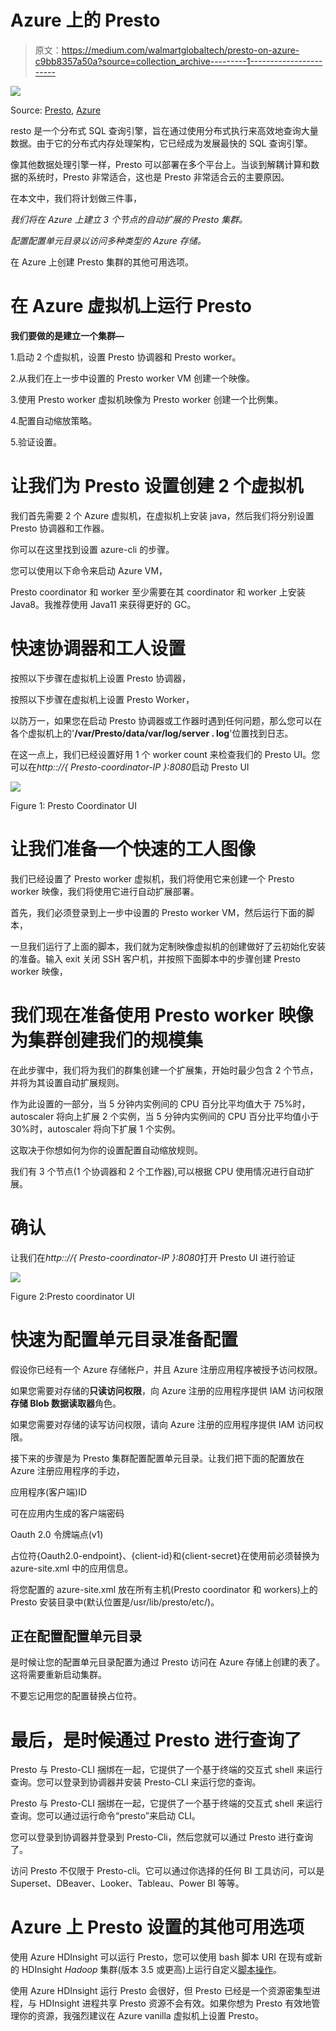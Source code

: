 # Azure 上的 Presto

> 原文：<https://medium.com/walmartglobaltech/presto-on-azure-c9bb8357a50a?source=collection_archive---------1----------------------->

![](img/6475d8a021552cf0c5a70f526ad2bedc.png)

Source: [Presto](https://github.com/prestosql/presto/blob/master/presto-docs/src/main/resources/logo/web/main/blue/Presto_Logo_DarkBlueBG.svg), [Azure](https://commons.wikimedia.org/wiki/File:Microsoft_Azure_Logo.svg)

resto 是一个分布式 SQL 查询引擎，旨在通过使用分布式执行来高效地查询大量数据。由于它的分布式内存处理架构，它已经成为发展最快的 SQL 查询引擎。

像其他数据处理引擎一样，Presto 可以部署在多个平台上。当谈到解耦计算和数据的系统时，Presto 非常适合，这也是 Presto 非常适合云的主要原因。

在本文中，我们将计划做三件事，

*我们将在 Azure 上建立 3 个节点的自动扩展的 Presto 集群。*

*配置配置单元目录以访问多种类型的 Azure 存储。*

在 Azure 上创建 Presto 集群的其他可用选项。

# 在 Azure 虚拟机上运行 Presto

**我们要做的是建立一个集群—**

1.启动 2 个虚拟机，设置 Presto 协调器和 Presto worker。

2.从我们在上一步中设置的 Presto worker VM 创建一个映像。

3.使用 Presto worker 虚拟机映像为 Presto worker 创建一个比例集。

4.配置自动缩放策略。

5.验证设置。

# 让我们为 Presto 设置创建 2 个虚拟机

我们首先需要 2 个 Azure 虚拟机，在虚拟机上安装 java，然后我们将分别设置 Presto 协调器和工作器。

你可以在这里找到设置 azure-cli 的步骤。

您可以使用以下命令来启动 Azure VM，

Presto coordinator 和 worker 至少需要在其 coordinator 和 worker 上安装 Java8。我推荐使用 Java11 来获得更好的 GC。

# 快速协调器和工人设置

按照以下步骤在虚拟机上设置 Presto 协调器，

按照以下步骤在虚拟机上设置 Presto Worker，

以防万一，如果您在启动 Presto 协调器或工作器时遇到任何问题，那么您可以在各个虚拟机上的'**/var/Presto/data/var/log/server . log**'位置找到日志。

在这一点上，我们已经设置好用 1 个 worker count 来检查我们的 Presto UI。您可以在*http:://{ Presto-coordinator-IP }:8080*启动 Presto UI

![](img/2dbd1b0a8f7f496e3fbca603415802ee.png)

Figure 1: Presto Coordinator UI

# 让我们准备一个快速的工人图像

我们已经设置了 Presto worker 虚拟机，我们将使用它来创建一个 Presto worker 映像，我们将使用它进行自动扩展部署。

首先，我们必须登录到上一步中设置的 Presto worker VM，然后运行下面的脚本，

一旦我们运行了上面的脚本，我们就为定制映像虚拟机的创建做好了云初始化安装的准备。输入 exit 关闭 SSH 客户机，并按照下面脚本中的步骤创建 Presto worker 映像，

# 我们现在准备使用 Presto worker 映像为集群创建我们的规模集

在此步骤中，我们将为我们的群集创建一个扩展集，开始时最少包含 2 个节点，并将为其设置自动扩展规则。

作为此设置的一部分，当 5 分钟内实例间的 CPU 百分比平均值大于 75%时，autoscaler 将向上扩展 2 个实例，当 5 分钟内实例间的 CPU 百分比平均值小于 30%时，autoscaler 将向下扩展 1 个实例。

这取决于你想如何为你的设置配置自动缩放规则。

我们有 3 个节点(1 个协调器和 2 个工作器),可以根据 CPU 使用情况进行自动扩展。

# 确认

让我们在*http:://{ Presto-coordinator-IP }:8080*打开 Presto UI 进行验证

![](img/cc7737522235a32d89e0f94d7eac5947.png)

Figure 2:Presto coordinator UI

# 快速为配置单元目录准备配置

假设你已经有一个 Azure 存储帐户，并且 Azure 注册应用程序被授予访问权限。

如果您需要对存储的**只读访问权限**，向 Azure 注册的应用程序提供 IAM 访问权限**存储 Blob 数据读取器**角色。

如果您需要对存储的读写访问权限，请向 Azure 注册的应用程序提供 IAM 访问权限。

接下来的步骤是为 Presto 集群配置配置单元目录。让我们把下面的配置放在 Azure 注册应用程序的手边，

应用程序(客户端)ID

可在应用内生成的客户端密码

Oauth 2.0 令牌端点(v1)

占位符{Oauth2.0-endpoint}、{client-id}和{client-secret}在使用前必须替换为 azure-site.xml 中的应用信息。

将您配置的 azure-site.xml 放在所有主机(Presto coordinator 和 workers)上的 Presto 安装目录中(默认位置是/usr/lib/presto/etc/)。

## 正在配置配置单元目录

是时候让您的配置单元目录配置为通过 Presto 访问在 Azure 存储上创建的表了。这将需要重新启动集群。

不要忘记用您的配置替换占位符。

# 最后，是时候通过 Presto 进行查询了

Presto 与 Presto-CLI 捆绑在一起，它提供了一个基于终端的交互式 shell 来运行查询。您可以登录到协调器并安装 Presto-CLI 来运行您的查询。

Presto 与 Presto-CLI 捆绑在一起，它提供了一个基于终端的交互式 shell 来运行查询。您可以通过运行命令“presto”来启动 CLI。

您可以登录到协调器并登录到 Presto-Cli，然后您就可以通过 Presto 进行查询了。

访问 Presto 不仅限于 Presto-cli。它可以通过你选择的任何 BI 工具访问，可以是 Superset、DBeaver、Looker、Tableau、Power BI 等等。

# Azure 上 Presto 设置的其他可用选项

使用 Azure HDInsight 可以运行 Presto，您可以使用 bash 脚本 URI 在现有或新的 HDInsight *Hadoop* 集群(版本 3.5 或更高)上运行自定义[脚本操作](https://docs.microsoft.com/en-us/azure/hdinsight/hdinsight-hadoop-customize-cluster-linux)。

使用 Azure HDInsight 运行 Presto 会很好，但 Presto 已经是一个资源密集型进程，与 HDInsight 进程共享 Presto 资源不会有效。如果你想为 Presto 有效地管理你的资源，我强烈建议在 Azure vanilla 虚拟机上设置 Presto。